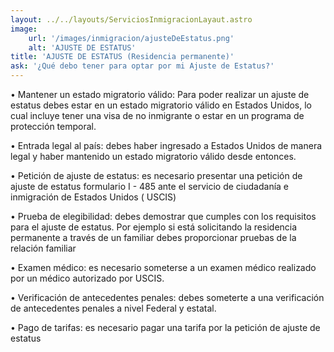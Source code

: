 ```yaml
---
layout: ../../layouts/ServiciosInmigracionLayaut.astro
image:
    url: '/images/inmigracion/ajusteDeEstatus.png'
    alt: 'AJUSTE DE ESTATUS'
title: 'AJUSTE DE ESTATUS (Residencia permanente)'
ask: '¿Qué debo tener para optar por mi Ajuste de Estatus?'
---
```


• Mantener un estado migratorio válido: Para poder realizar un ajuste de estatus debes estar en un estado migratorio válido en Estados Unidos, lo cual incluye tener una visa de no inmigrante o estar en un programa de protección temporal.

• Entrada legal al país: debes haber ingresado a Estados Unidos de manera legal y haber mantenido un estado migratorio válido desde entonces.

• Petición de ajuste de estatus: es necesario presentar una petición de ajuste de estatus formulario I - 485 ante el servicio de ciudadanía e inmigración de Estados Unidos ( USCIS) 

• Prueba de elegibilidad: debes demostrar que cumples con los requisitos para el ajuste de estatus. Por ejemplo si está solicitando la residencia permanente a través de un familiar debes proporcionar pruebas de la relación familiar

• Examen médico: es necesario someterse a un examen médico realizado por un médico autorizado por USCIS.

• Verificación de antecedentes penales: debes someterte a una verificación de antecedentes penales a nivel Federal y estatal.

• Pago de tarifas: es necesario pagar una tarifa por la petición de ajuste de estatus